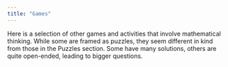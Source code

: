 ```yaml
---
title: "Games"
---
```

Here is a selection of other games and activities that involve mathematical
thinking. While some are framed as puzzles, they seem different in kind from
those in the Puzzles section.  Some have many solutions, others are quite
open-ended, leading to bigger questions.
